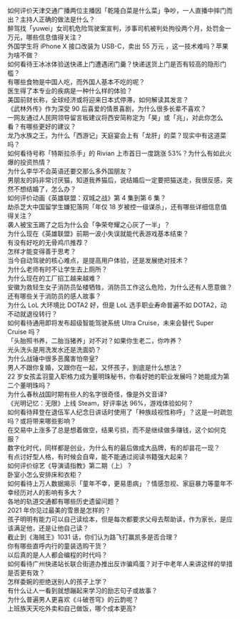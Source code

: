 如何评价天津交通广播两位主播因「乾隆白菜是什么菜」争吵，一人直播中摔门而出？主持人正确的做法是什么？  
醉驾找「yuwei」女司机危险驾驶案宣判，涉事司机被判处拘役两个月，处罚金一万元，哪些信息值得关注？  
外国学生将 iPhone X 接口改装为 USB-C，卖出 55 万元 ，这一技术难吗？苹果为啥不做？  
如何看待王冰冰体验送快递上门遭遇闭门羹？快递送货上门是否有较高的隐形门槛？  
有哪些食物是中国人吃，而外国人基本不吃的呢？  
医生得了本专业的疾病是一种什么样的体验？  
美国前财长称，全球经济或将迎来日本式停滞，如何解读其发言？  
《武林外传》作为深受 90 后喜爱的情景喜剧，为什么很多长辈不喜欢？  
一网友通过人民网领导留言板建议将西安简称定为「昊」或「兆」，对此你怎么看？有哪些更好的建议？  
龙乃水族之王，为什么「西游记」天庭宴会上有「龙肝」的菜？现实中有这道菜吗？  
如何看待号称「特斯拉杀手」的 Rivian 上市首日一度跳涨 53%？为什么有如此火爆的投资热情？  
为什么李华不会英语还要交那么多外国朋友？  
男朋友的妈非常讨厌猫，知道我养猫后，说结婚后一定要把猫送走，我很反感，突然不想结婚了，怎么办？  
如何评价动画《英雄联盟：双城之战》第 4 集到第 6 集？  
劫杀芝大中国留学生嫌犯落网「年仅 18 岁被控一级谋杀」，还有哪些详细信息值得关注？  
袭人被宝玉踢了之后为什么会「争荣夸耀之心灰了一半」？  
为什么现在《英雄联盟》前期一波小失误就能代表游戏基本结束？  
有没有好吃的无骨鸡爪推荐？  
怎样才能变得善于思考？  
当今自动驾驶的核心难点，是提高用户体验，还是发展绝对技术？  
为什么老师有时不让学生去上厕所？  
为什么现在的工厂招工越来越难？  
安徽为救轻生女子消防员坠楼牺牲，消防员工作这么危险，为什么还有人愿意做？还有哪些关于消防员的感人故事？  
为什么 LoL 大环境比 DOTA2 好，但是 LoL 选手职业寿命普遍不如 DOTA2，动不动就退役转行？  
如何看待通用即将发布超级智能驾驶系统 Ultra Cruise，未来会替代 Super Cruise 吗？  
「头胎照书养，二胎当猪养」对不对？如果你生老二，你咋养？  
光头洗头是用洗发水还是洗面奶？  
为什么战锤中很多恶魔害怕帝皇?  
男人不跟你复婚，又跟你在一起，又怀孩子，到底是什么想法？  
22 岁女孩孟羽童入职格力成为董明珠秘书，你看好她的职业发展吗？她能成为第二个董明珠吗？  
为什么春秋战国时期有些人的名字很奇怪，像是外文音译?  
《光明记忆：无限》上线 Steam，好评率达 96%，游戏体验如何？  
如何看待拜登在退伍军人纪念日讲话时使用了「种族歧视性称呼」？这是一时疏忽吗？或将带来哪些影响？  
在交易中上涨多了总是想着做空，结果亏损，而不是继续做多赚钱，这个如何克服？  
数字化时代，同样都是创业，为什么有的最后做成大品牌，有的却昙花一现？  
有点讨好型人格，有时候会自卑，能不能通过阅读书籍强大起来？  
如何评价综艺《导演请指教》第二期（上）？  
卧室小怎么安排床和衣柜？  
如何看待上万人数据揭示「童年不幸，更易患病」？情感忽视、家庭暴力等童年不幸经历对人的影响有多大？  
各地的轨道交通都有哪些历史遗留问题？  
2021 年你见过最美的雪景是怎样的？  
孩子明明有能力可以自己读绘本，但是每次都要求父母去帮助读，作为家长，是应该满足他，还是让他自己读？  
截止到《海贼王》1031 话，你们认为路飞打赢凯多是否合理？  
你有哪些直呼内行的童装选购干货？  
以后真的是人人都会编程的时代吗？  
如何看待广州快递站长联合街道办推出反诈骗鸡蛋？对于中老年人来讲这样的举措是否更有效？  
怎样委婉的拒绝送别人的孩子上学？  
有什么让人一看到就想蹦起来学习的励志句子或故事？  
为什么普遍男人更喜欢《斗破苍穹》的云韵呢？  
上班族天天吃外卖和自己做饭，哪个成本更高?  
